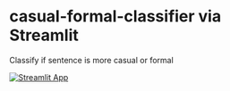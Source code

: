 # casual-formal-classifier via Streamlit
Classify if sentence is more casual or formal 

[![Streamlit App](https://static.streamlit.io/badges/streamlit_badge_black_white.svg)](https://mynameisbram-casual-formal-classifier-app-yy7r08.streamlit.app/)
